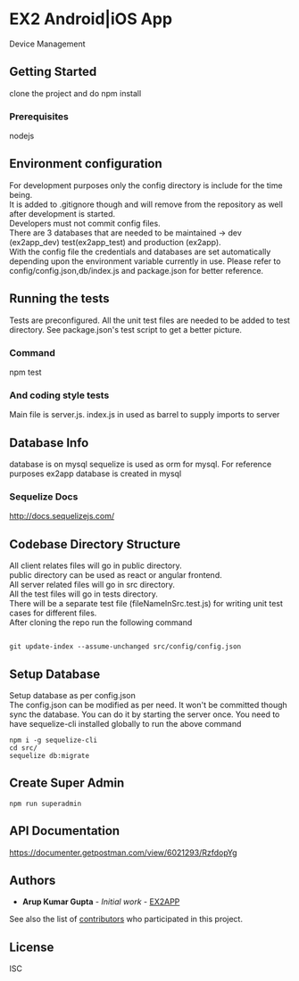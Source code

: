 # EX2 Android|iOS App

Device Management

## Getting Started

clone the project and do npm install 

### Prerequisites

nodejs 

## Environment configuration
For development purposes only the config directory is include for the time being.<br/>
It is added to .gitignore though and will remove from the repository as well after development is started.<br/>
Developers must not commit config files.<br/>
There are 3 databases that are needed to be maintained -> dev (ex2app_dev) test(ex2app_test) and  production (ex2app).<br/>
With the config file the credentials and databases  are set automatically depending upon the environment variable currently in use. Please refer to config/config.json,db/index.js and package.json for better reference.

## Running the tests

Tests are preconfigured. All the unit test files are needed to be added to test directory.
See package.json's test script to get a better picture.

### Command
npm test

### And coding style tests
Main file is server.js.
index.js in used as barrel to supply imports to server

## Database Info
database is on mysql
sequelize is used as orm for mysql.
For reference purposes ex2app database is created in mysql

### Sequelize Docs
http://docs.sequelizejs.com/

## Codebase Directory Structure
All client relates files will go in public directory.<br/>
public directory can be used as react or angular frontend.<br/>
All server related files will go in src directory.<br/>
All the test files will go in tests directory.<br/>
There will be a separate test file (fileNameInSrc.test.js) for writing unit test cases for different files.<br>
After cloning the repo
run the following command <br>
```

git update-index --assume-unchanged src/config/config.json
```
## Setup Database
Setup database as per config.json <br>
The config.json can be modified as per need. It won't be committed though
sync the database. You can do it by starting the server once.
You need to have sequelize-cli installed globally to run the above command
```
npm i -g sequelize-cli
cd src/
sequelize db:migrate
```
## Create Super Admin 
```
npm run superadmin
```

## API Documentation
https://documenter.getpostman.com/view/6021293/RzfdopYg
## Authors

* **Arup Kumar Gupta** - *Initial work* - [EX2APP](https://github.com/akguptaex2/ex2app)

See also the list of [contributors](https://github.com/akguptaex2/ex2app/contributors) who participated in this project.

## License
ISC

